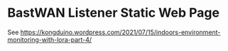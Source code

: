 # BastWAN Listener Static Web Page

See https://kongduino.wordpress.com/2021/07/15/indoors-environment-monitoring-with-lora-part-4/


